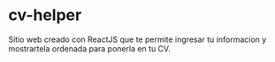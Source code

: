 # cv-helper
Sitio web creado con ReactJS que te permite ingresar tu informacion y mostrartela ordenada para ponerla en tu CV.